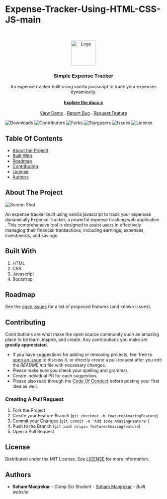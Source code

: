 # Expense-Tracker-Using-HTML-CSS-JS-main
<br/>
<p align="center">
  <a href="https://github.com/sohammanjrekar/Expense-Tracker-Using-HTML-CSS-JS">
    <img src="https://64.media.tumblr.com/ac6d0f4d34a90cda7bfd7a3c6cb4f016/afb7fcf7e4f99e44-ea/s500x750/3db6466952c8c899ba5efec6ad1de56cee068f2f.pnj" alt="Logo" width="80" height="80">
  </a>

  <h3 align="center">Simple Expense Tracker</h3>

  <p align="center">
    An expense tracker built using vanilla javascript to track your expenses dynamically.
    <br/>
    <br/>
    <a href="https://github.com/sohammanjrekar/Expense-Tracker-Using-HTML-CSS-JS"><strong>Explore the docs »</strong></a>
    <br/>
    <br/>
    <a href="https://github.com/sohammanjrekar/Expense-Tracker-Using-HTML-CSS-JS">View Demo</a>
    .
    <a href="https://github.com/sohammanjrekar/Expense-Tracker-Using-HTML-CSS-JS/issues">Report Bug</a>
    .
    <a href="https://github.com/sohammanjrekar/Expense-Tracker-Using-HTML-CSS-JS/issues">Request Feature</a>
  </p>
</p>

![Downloads](https://img.shields.io/github/downloads/sohammanjrekar/Expense-Tracker-Using-HTML-CSS-JS/total) ![Contributors](https://img.shields.io/github/contributors/sohammanjrekar/Expense-Tracker-Using-HTML-CSS-JS?color=dark-green) ![Forks](https://img.shields.io/github/forks/sohammanjrekar/Expense-Tracker-Using-HTML-CSS-JS?style=social) ![Stargazers](https://img.shields.io/github/stars/sohammanjrekar/Expense-Tracker-Using-HTML-CSS-JS?style=social) ![Issues](https://img.shields.io/github/issues/sohammanjrekar/Expense-Tracker-Using-HTML-CSS-JS) ![License](https://img.shields.io/github/license/sohammanjrekar/Expense-Tracker-Using-HTML-CSS-JS) 

## Table Of Contents

* [About the Project](#about-the-project)
* [Built With](#built-with)
* [Roadmap](#roadmap)
* [Contributing](#contributing)
* [License](#license)
* [Authors](#authors)

## About The Project

![Screen Shot](https://64.media.tumblr.com/375eb8839a9842a2d38f6d5f24710d29/e55b6b23b215f88f-37/s1280x1920/a3eebed49d0354d8c169c8f63112e1a8823273e5.pnj)

An expense tracker built using vanilla javascript to track your expenses dynamically.Expense Tracker, a powerful expense tracking web application . This comprehensive tool is designed to assist users in effectively managing their financial transactions, including earnings, expenses, investments, and savings.

## Built With

1) HTML
2) CSS
3) Javascript
4) Bootstrap

## Roadmap

See the [open issues](https://github.com/sohammanjrekar/Expense-Tracker-Using-HTML-CSS-JS/issues) for a list of proposed features (and known issues).

## Contributing

Contributions are what make the open source community such an amazing place to be learn, inspire, and create. Any contributions you make are **greatly appreciated**.
* If you have suggestions for adding or removing projects, feel free to [open an issue](https://github.com/sohammanjrekar/Expense-Tracker-Using-HTML-CSS-JS/issues/new) to discuss it, or directly create a pull request after you edit the *README.md* file with necessary changes.
* Please make sure you check your spelling and grammar.
* Create individual PR for each suggestion.
* Please also read through the [Code Of Conduct](https://github.com/sohammanjrekar/Expense-Tracker-Using-HTML-CSS-JS/blob/main/CODE_OF_CONDUCT.md) before posting your first idea as well.

### Creating A Pull Request

1. Fork the Project
2. Create your Feature Branch (`git checkout -b feature/AmazingFeature`)
3. Commit your Changes (`git commit -m 'Add some AmazingFeature'`)
4. Push to the Branch (`git push origin feature/AmazingFeature`)
5. Open a Pull Request

## License

Distributed under the MIT License. See [LICENSE](https://github.com/sohammanjrekar/Expense-Tracker-Using-HTML-CSS-JS/blob/main/LICENSE.md) for more information.

## Authors

* **Soham Manjrekar** - *Comp Sci Student* - [Soham Manjrekar](https://github.com/sohammanjreakr/) - *Built website*
